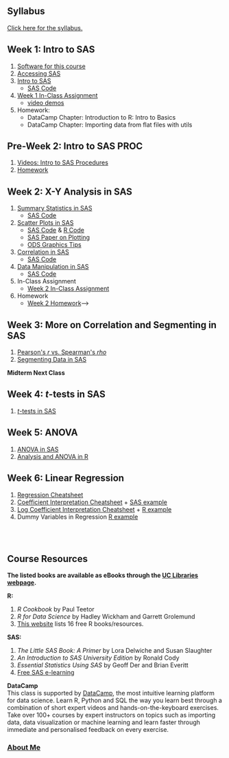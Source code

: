 ## Syllabus
[Click here for the syllabus.](https://mrrisley.github.io/BANA6043/syllabus/BANA5143-6043_001-002_Risley.pdf)

## Week 1: Intro to SAS
1. [Software for this course](https://mrrisley.github.io/BANA6043/BANA-6043-Software.html)
2. [Accessing SAS](https://mrrisley.github.io/BANA6043/BANA-6043-SAS-Desktop.html)
3. [Intro to SAS](https://mrrisley.github.io/BANA6043/BANA-6043-SAS-Intro.html)
    + [SAS Code](https://mrrisley.github.io/BANA6043/SAS-Code/Week-1-SAS-Intro.txt)
4. [Week 1 In-Class Assignment](https://mrrisley.github.io/BANA6043/BANA-6043-In-Class-Assignment-1.html)
    + [video demos](https://mrrisley.github.io/BANA6043/BANA-6043-In-Class-Assignment-1-videos.html)
5. Homework:
    + DataCamp Chapter: Introduction to R: Intro to Basics
    + DataCamp Chapter: Importing data from flat files with utils

## Pre-Week 2: Intro to SAS PROC
1. [Videos: Intro to SAS Procedures](https://mrrisley.github.io/BANA6043/BANA-6043-intro-sas-procs.html)
2. [Homework](https://mrrisley.github.io/BANA6043/BANA-6043-Homework-pre-2.html)

## Week 2: X-Y Analysis in SAS
1. [Summary Statistics in SAS](https://mrrisley.github.io/BANA6043/BANA-6043-SAS-Summary-Statistics.html)
    + [SAS Code](https://mrrisley.github.io/BANA6043/SAS-Code/Week-1-SAS-Summary-Stats.txt)
2. [Scatter Plots in SAS](https://mrrisley.github.io/BANA6043/BANA-6043-SAS-XY-Scatter.html)
    + [SAS Code](https://mrrisley.github.io/BANA6043/SAS-Code/Week-2-SAS-XY-Scatterplots.txt) & [R Code](https://mrrisley.github.io/BANA6043/R-Code/week-2-export-diamonds.txt)
    + [SAS Paper on Plotting](https://mrrisley.github.io/BANA6043/resources/SASGraphBasics.pdf)
    + [ODS Graphics Tips](https://mrrisley.github.io/BANA6043/resources/ODSGraphicsTips.pdf)
3. [Correlation in SAS](https://mrrisley.github.io/BANA6043/BANA-6043-SAS-XY-Corr.html)
    + [SAS Code](https://mrrisley.github.io/BANA6043/SAS-Code/Week-2-SAS-XY-Correlation.txt)
4. [Data Manipulation in SAS](https://mrrisley.github.io/BANA6043/BANA-6043-SAS-Data-Manipulation.html)
    + [SAS Code](https://mrrisley.github.io/BANA6043/SAS-Code/Week-2-SAS-Data-Manipulation.txt)
5. In-Class Assignment
    + [Week 2 In-Class Assignment](https://mrrisley.github.io/BANA6043/BANA-6043-In-Class-Assignment-2.html)
6. Homework
    + [Week 2 Homework](https://mrrisley.github.io/BANA6043/BANA-6043-Homework-1.html)-->
<!--+
+ [Week 2 Homework](https://mrrisley.github.io/BANA6043/BANA-6043-Homework-2.html)
-->

## Week 3: More on Correlation and Segmenting in SAS 
1. [Pearson's *r* vs. Spearman's *rho*](https://mrrisley.github.io/BANA6043/R-Code/r-v-rho.R)
2. [Segmenting Data in SAS](https://mrrisley.github.io/BANA6043/BANA-6043-SAS-Segmentation.html)

<!--
+ [Week 3 In-Class Assignment](https://mrrisley.github.io/BANA6043/BANA-6043-In-Class-Assignment-3.html)
+ **No Homework**
+ DataCamp Chapter: Introduction to R: Vectors
+ DataCamp Chapter: Introduction to R: Matrix
-->

**Midterm Next Class**

## Week 4: *t*-tests in SAS
1. [*t*-tests in SAS](https://mrrisley.github.io/BANA6043/BANA-6043-SAS-TTEST.html)

<!--
+ **No In-Class Assignment**
+ [Week 4 Homework](https://mrrisley.github.io/BANA6043/BANA-6043-Homework-3.html)
+ DataCamp Chapter: Introduction to R: data frames
+ DataCamp Chapter: Data Analysis in R, the data.table Way: novice
-->

## Week 5: ANOVA
1. [ANOVA in SAS](https://mrrisley.github.io/BANA6043/BANA-6043-SAS-ANOVA.html)
2. [Analysis and ANOVA in R](https://mrrisley.github.io/BANA6043/R-Code/r-anova.R)

<!--
+ [Week 5 In-Class Assignment](https://mrrisley.github.io/BANA6043/BANA-6043-In-Class-Assignment-4.html)

**Homework (should be completed in this order):**
1. DataCamp Chapter: Foundations of inference: Introduction to ideas of inference
2. DataCamp Chapter: Foundations of inference: Completing a randomization test: gender discrimination
3. DataCamp Chapter: Foundations of inference: Hypothesis testing errors: opportunity cost
-->

## Week 6: Linear Regression
1. [Regression Cheatsheet](https://mrrisley.github.io/BANA6043/resources/regression-cheatsheet.pdf)
2. [Coefficient Interpretation Cheatsheet](https://mrrisley.github.io/BANA6043/resources/coef-interpret-cheatsheet-2.pdf) + [SAS example](https://mrrisley.github.io/BANA6043/SAS-Code/Week-6-SAS-Reg.txt)
3. [Log Coefficient Interpretation Cheatsheet](https://mrrisley.github.io/BANA6043/resources/log-coef-interpret-cheatsheet.pdf) + [R example](https://mrrisley.github.io/BANA6043/R-Code/r-reg-diamonds.R)
4. Dummy Variables in Regression [R example](https://mrrisley.github.io/BANA6043/R-Code/r-reg-insectsprays.R)

<!--

+ [Week 6 In-Class Assignment](https://mrrisley.github.io/BANA6043/BANA-6043-In-Class-Assignment-5.html)
+ Project due by end of next class meeting time. **We will not meet next week.**
+ +1% on final project if [couse evaluation](https://evaluation.uc.edu) response rate > 90%

## Final Project - Due March 2 at 4:50PM
1. [Final Outline and Rubric](https://mrrisley.github.io/BANA6043/BANA-6043-Final.html)

-->

<br><br>

## Course Resources
**The listed books are available as eBooks through the [UC Libraries webpage](https://www.libraries.uc.edu/).**

**R:**
1. *R Cookbook* by Paul Teetor
2. *R for Data Science* by Hadley Wickham and Garrett Grolemund
3. [This website](http://cmdlinetips.com/2018/01/free-online-resources-books-to-learn-r-and-data-science/) lists 16 free R books/resources.

**SAS:**
1. *The Little SAS Book: A Primer* by Lora Delwiche and Susan Slaughter
2. *An Introduction to SAS University Edition* by Ronald Cody
3. *Essential Statistics Using SAS* by Geoff Der and Brian Everitt
4. [Free SAS e-learning](https://www.sas.com/en_us/learn/academic-programs/resources/free-sas-e-learning.html)

**DataCamp**  
This class is supported by [DataCamp](www.datacamp.com), the most intuitive learning platform for data science. Learn R, Python and SQL the way you learn best through a combination of short expert videos and hands-on-the-keyboard exercises. Take over 100+ courses by expert instructors on topics such as importing data, data visualization or machine learning and learn faster through immediate and personalised feedback on every exercise.

### [About Me](https://mrrisley.github.io/BANA6043/mrr-cv.html)
